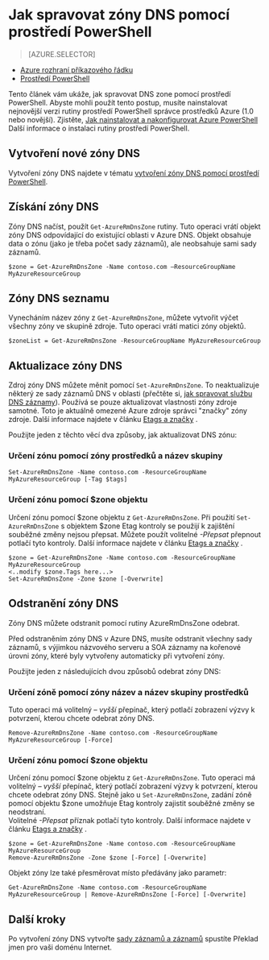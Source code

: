 <properties
   pageTitle="Správa zóny DNS pomocí prostředí PowerShell | Microsoft Azure"
   description="Můžete spravovat pomocí prostředí Powershell Azure zóny DNS. Jak se dají aktualizovat, odstranit nebo vytvořit zóny DNS na Azure DNS"
   services="dns"
   documentationCenter="na"
   authors="sdwheeler"
   manager="carmonm"
   editor=""/>

<tags
   ms.service="dns"
   ms.devlang="na"
   ms.topic="article"
   ms.tgt_pltfrm="na"
   ms.workload="infrastructure-services"
   ms.date="08/16/2016"
   ms.author="sewhee"/>

# <a name="how-to-manage-dns-zones-using-powershell"></a>Jak spravovat zóny DNS pomocí prostředí PowerShell

> [AZURE.SELECTOR]
- [Azure rozhraní příkazového řádku](dns-operations-dnszones-cli.md)
- [Prostředí PowerShell](dns-operations-dnszones.md)



Tento článek vám ukáže, jak spravovat DNS zone pomocí prostředí PowerShell. Abyste mohli použít tento postup, musíte nainstalovat nejnovější verzi rutiny prostředí PowerShell správce prostředků Azure (1.0 nebo novější). Zjistěte, [Jak nainstalovat a nakonfigurovat Azure PowerShell](../powershell-install-configure.md) Další informace o instalaci rutiny prostředí PowerShell.


## <a name="create-a-new-dns-zone"></a>Vytvoření nové zóny DNS

Vytvoření zóny DNS najdete v tématu [vytvoření zóny DNS pomocí prostředí PowerShell](dns-getstarted-create-dnszone.md).

## <a name="get-a-dns-zone"></a>Získání zóny DNS

Zóny DNS načíst, použít `Get-AzureRmDnsZone` rutiny. Tuto operaci vrátí objekt zóny DNS odpovídající do existující oblasti v Azure DNS. Objekt obsahuje data o zónu (jako je třeba počet sady záznamů), ale neobsahuje sami sady záznamů.

    $zone = Get-AzureRmDnsZone -Name contoso.com –ResourceGroupName MyAzureResourceGroup

## <a name="list-dns-zones"></a>Zóny DNS seznamu

Vynecháním název zóny z `Get-AzureRmDnsZone`, můžete vytvořit výčet všechny zóny ve skupině zdroje. Tuto operaci vrátí matici zóny objektů.

    $zoneList = Get-AzureRmDnsZone -ResourceGroupName MyAzureResourceGroup

## <a name="update-a-dns-zone"></a>Aktualizace zóny DNS

Zdroj zóny DNS můžete měnit pomocí `Set-AzureRmDnsZone`. To neaktualizuje některý ze sady záznamů DNS v oblasti (přečtěte si, [jak spravovat službu DNS záznamy](dns-operations-recordsets.md)). Používá se pouze aktualizovat vlastnosti zóny zdroje samotné. Toto je aktuálně omezené Azure zdroje správci "značky" zóny zdroje. Další informace najdete v článku [Etags a značky](dns-getstarted-create-dnszone.md#Etags-and-tags) .

Použijte jeden z těchto věcí dva způsoby, jak aktualizovat DNS zónu:

### <a name="specify-the-zone-using-the-zone-name-and-resource-group"></a>Určení zónu pomocí zóny prostředků a název skupiny

    Set-AzureRmDnsZone -Name contoso.com -ResourceGroupName MyAzureResourceGroup [-Tag $tags]

### <a name="specify-the-zone-using-a-zone-object"></a>Určení zónu pomocí $zone objektu

Určení zónu pomocí $zone objektu z `Get-AzureRmDnsZone`. Při použití `Set-AzureRmDnsZone` s objektem $zone Etag kontroly se použijí k zajištění souběžné změny nejsou přepsat. Můžete použít volitelné *-Přepsat* přepnout potlačí tyto kontroly. Další informace najdete v článku [Etags a značky](dns-getstarted-create-dnszone.md#Etags-and-tags) .


    $zone = Get-AzureRmDnsZone -Name contoso.com -ResourceGroupName MyAzureResourceGroup
    <..modify $zone.Tags here...>
    Set-AzureRmDnsZone -Zone $zone [-Overwrite]


## <a name="delete-a-dns-zone"></a>Odstranění zóny DNS

Zóny DNS můžete odstranit pomocí rutiny AzureRmDnsZone odebrat.

Před odstraněním zóny DNS v Azure DNS, musíte odstranit všechny sady záznamů, s výjimkou názvového serveru a SOA záznamy na kořenové úrovni zóny, které byly vytvořeny automaticky při vytvoření zóny.

Použijte jeden z následujících dvou způsobů odebrat zóny DNS:

### <a name="specify-the-zone-using-the-zone-name-and-resource-group-name"></a>Určení zóně pomocí zóny název a název skupiny prostředků

Tuto operaci má volitelný *– vyšší* přepínač, který potlačí zobrazení výzvy k potvrzení, kterou chcete odebrat zóny DNS.

    Remove-AzureRmDnsZone -Name contoso.com -ResourceGroupName MyAzureResourceGroup [-Force]

### <a name="specify-the-zone-using-a-zone-object"></a>Určení zónu pomocí $zone objektu

Určení zónu pomocí $zone objektu z `Get-AzureRmDnsZone`. Tuto operaci má volitelný *– vyšší* přepínač, který potlačí zobrazení výzvy k potvrzení, kterou chcete odebrat zóny DNS. Stejně jako u `Set-AzureRmDnsZone`, zadání zóně pomocí objektu $zone umožňuje Etag kontroly zajistit souběžné změny se neodstraní. <BR>
Volitelné *-Přepsat* příznak potlačí tyto kontroly. Další informace najdete v článku [Etags a značky](dns-getstarted-create-dnszone.md#Etags-and-tags) .

    $zone = Get-AzureRmDnsZone -Name contoso.com -ResourceGroupName MyAzureResourceGroup
    Remove-AzureRmDnsZone -Zone $zone [-Force] [-Overwrite]



Objekt zóny lze také přesměrovat místo předávány jako parametr:

    Get-AzureRmDnsZone -Name contoso.com -ResourceGroupName MyAzureResourceGroup | Remove-AzureRmDnsZone [-Force] [-Overwrite]

## <a name="next-steps"></a>Další kroky

Po vytvoření zóny DNS vytvořte [sady záznamů a záznamů](dns-getstarted-create-recordset.md) spustíte Překlad jmen pro vaši doménu Internet.